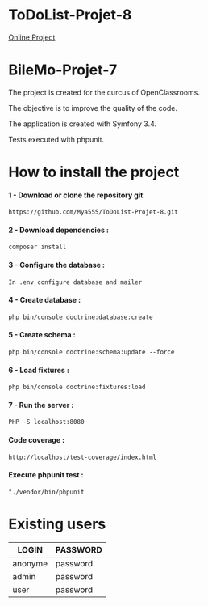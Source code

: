 # ToDoList-Projet-8
<a href="http://site5.bella-web.eu/">Online Project</a>
<h1>BileMo-Projet-7</h1>
<p>The project is created for the curcus of OpenClassrooms.</p>
<p>The objective is to improve the quality of the code.
</p>
<p>The application is created with Symfony 3.4.</p>
<p>Tests executed with phpunit.</p>
<h1>How to install the project</h1>
<h4>1 - Download or clone the repository git</h4>
<pre><code>https://github.com/Mya555/ToDoList-Projet-8.git</pre></code>

<h4>2 - Download dependencies :</h4>
<pre><code>composer install</pre></code> 

<h4>3 - Configure the database  :</h4>
<pre><code>In .env configure database and mailer</pre></code> 

<h4>4 - Create database :</h4>
<pre><code>php bin/console doctrine:database:create</pre></code>

<h4>5 - Create schema :</h4>
<pre><code>php bin/console doctrine:schema:update --force</pre></code>

<h4>6 - Load fixtures :</h4>
<pre><code>php bin/console doctrine:fixtures:load</pre></code>

<h4>7 - Run the server :</h4>
<pre><code>PHP -S localhost:8080</pre></code>

<h4> Code coverage :</h4>
<pre><code>http://localhost/test-coverage/index.html</pre></code>

<h4> Execute phpunit test :</h4>
<pre><code>"./vendor/bin/phpunit</pre></code>

<h1>Existing users</h1>
<table>
    <thead>
      <tr>
          <th>LOGIN</th>
          <th>PASSWORD</th>
      </tr>
    </thead>
    <tbody>
        <tr>
            <td>anonyme</td>
            <td>password</td>
        </tr>
        <tr>
            <td>admin</td>
            <td>password</td>
        </tr>
        <tr>
            <td>user</td>
            <td>password</td>
        </tr>
    </tbody>
</table>


